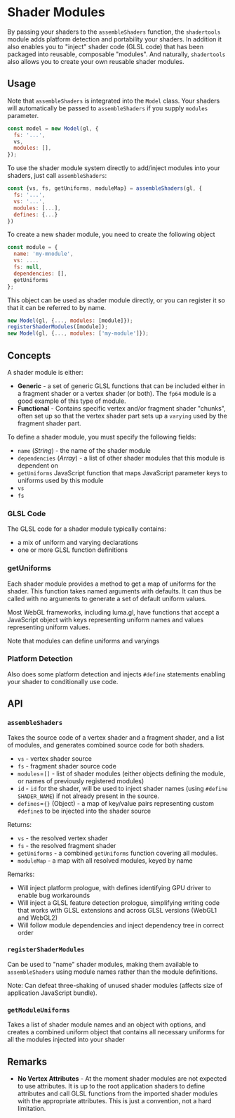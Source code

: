 # Shader Modules

By passing your shaders to the `assembleShaders` function, the `shadertools` module adds platform detection and portability your shaders. In addition it also enables you to "inject" shader code (GLSL code) that has been packaged into reusable, composable "modules". And naturally, `shadertools` also allows you to create your own reusable shader modules.


## Usage

Note that `assembleShaders` is integrated into the `Model` class. Your shaders will automatically be passed to `assembleShaders` if you supply `modules` parameter.
```js
const model = new Model(gl, {
  fs: '...',
  vs,
  modules: [],
});
```

To use the shader module system directly to add/inject modules into your shaders, just call `assembleShaders`:
```js
const {vs, fs, getUniforms, moduleMap} = assembleShaders(gl, {
  fs: '...',
  vs: '...',
  modules: [...],
  defines: {...}
})
```

To create a new shader module, you need to create the following object
```js
const module = {
  name: 'my-mnodule',
  vs: ....
  fs: null,
  dependencies: [],
  getUniforms
};
```

This object can be used as shader module directly, or you can register it so that it can be referred to by name.
```js
new Model(gl, {..., modules: [module]});
registerShaderModules([module]);
new Model(gl, {..., modules: ['my-module']});
```


## Concepts

A shader module is either:
* **Generic** - a set of generic GLSL functions that can be included either in a fragment shader or a vertex shader (or both). The `fp64` module is a good example of this type of module.
* **Functional** - Contains specific vertex and/or fragment shader "chunks", often set up so that the vertex shader part sets up a `varying` used by the fragment shader part.

To define a shader module, you must specify the following fields:
* `name` (*String*) - the name of the shader module
* `dependencies` (*Array*) - a list of other shader modules that this module is dependent on
* `getUniforms` JavaScript function that maps JavaScript parameter keys to uniforms used by this module
* `vs`
* `fs`


### GLSL Code

The GLSL code for a shader module typically contains:
* a mix of uniform and varying declarations
* one or more GLSL function definitions


### getUniforms

Each shader module provides a method to get a map of uniforms for the shader. This function takes named arguments with defaults. It can thus be called with no arguments to generate a set of default uniform values.

Most WebGL frameworks, including luma.gl, have functions that accept a JavaScript object with keys representing uniform names and values representing uniform values.

Note that modules can define uniforms and varyings


### Platform Detection

Also does some platform detection and injects `#define` statements enabling
your shader to conditionally use code.


## API


### `assembleShaders`

Takes the source code of a vertex shader and a fragment shader, and a list of modules, and generates combined source code for both shaders.

* `vs` - vertex shader source
* `fs` - fragment shader source code
* `modules`=`[]` - list of shader modules (either objects defining the module, or names of previously registered modules)
* `id` - `id` for the shader, will be used to inject shader names (using `#define SHADER_NAME`) if not already present in the source.
* `defines`=`{}` (Object) - a map of key/value pairs representing custom `#define`s to be injected into the shader source

Returns:
* `vs` - the resolved vertex shader
* `fs` - the resolved fragment shader
* `getUniforms` - a combined `getUniforms` function covering all modules.
* `moduleMap` - a map with all resolved modules, keyed by name

Remarks:
* Will inject platform prologue, with defines identifying GPU driver to enable bug workarounds
* Will inject a GLSL feature detection prologue, simplifying writing code that works with GLSL extensions and across GLSL versions (WebGL1 and WebGL2)
* Will follow module dependencies and inject dependency tree in correct order


### `registerShaderModules`

Can be used to "name" shader modules, making them available to `assembleShaders` using module names rather than the module definitions.

Note: Can defeat three-shaking of unused shader modules (affects size of application JavaScript bundle).


### `getModuleUniforms`

Takes a list of shader module names and an object with options, and creates a combined uniform object that contains all necessary uniforms for all the modules injected into your shader


## Remarks

* **No Vertex Attributes** - At the moment shader modules are not expected to use attributes. It is up to the root application shaders to define attributes and call GLSL functions from the imported shader modules with the appropriate attributes. This is just a convention, not a hard limitation.
